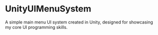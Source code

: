 # UnityUIMenuSystem
A simple main menu UI system created in Unity, designed for showcasing my core UI programming skills.
